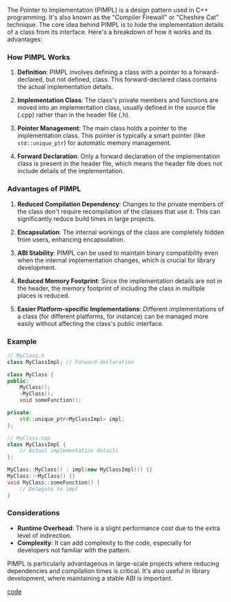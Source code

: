 The Pointer to Implementation (PIMPL) is a design pattern used in C++ programming. It's also known as the "Compiler Firewall" or "Cheshire Cat" technique. The core idea behind PIMPL is to hide the implementation details of a class from its interface. Here's a breakdown of how it works and its advantages:

### How PIMPL Works

1. **Definition**: PIMPL involves defining a class with a pointer to a forward-declared, but not defined, class. This forward-declared class contains the actual implementation details.

2. **Implementation Class**: The class's private members and functions are moved into an implementation class, usually defined in the source file (.cpp) rather than in the header file (.h).

3. **Pointer Management**: The main class holds a pointer to the implementation class. This pointer is typically a smart pointer (like `std::unique_ptr`) for automatic memory management.

4. **Forward Declaration**: Only a forward declaration of the implementation class is present in the header file, which means the header file does not include details of the implementation.

### Advantages of PIMPL

1. **Reduced Compilation Dependency**: Changes to the private members of the class don't require recompilation of the classes that use it. This can significantly reduce build times in large projects.

2. **Encapsulation**: The internal workings of the class are completely hidden from users, enhancing encapsulation.

3. **ABI Stability**: PIMPL can be used to maintain binary compatibility even when the internal implementation changes, which is crucial for library development.

4. **Reduced Memory Footprint**: Since the implementation details are not in the header, the memory footprint of including the class in multiple places is reduced.

5. **Easier Platform-specific Implementations**: Different implementations of a class (for different platforms, for instance) can be managed more easily without affecting the class's public interface.

### Example

```cpp
// MyClass.h
class MyClassImpl; // Forward declaration

class MyClass {
public:
    MyClass();
    ~MyClass();
    void someFunction();

private:
    std::unique_ptr<MyClassImpl> impl;
};

// MyClass.cpp
class MyClassImpl {
    // Actual implementation details
};

MyClass::MyClass() : impl(new MyClassImpl()) {}
MyClass::~MyClass() {}
void MyClass::someFunction() {
    // Delegate to impl
}
```

### Considerations

- **Runtime Overhead**: There is a slight performance cost due to the extra level of indirection.
- **Complexity**: It can add complexity to the code, especially for developers not familiar with the pattern.

PIMPL is particularly advantageous in large-scale projects where reducing dependencies and compilation times is critical. It's also useful in library development, where maintaining a stable ABI is important.



[code](../src/pimpl/)
